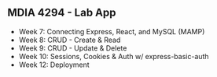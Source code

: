 ## MDIA 4294 - Lab App
- Week 7: Connecting Express, React, and MySQL (MAMP)
- Week 8: CRUD - Create & Read
- Week 9: CRUD - Update & Delete
- Week 10: Sessions, Cookies & Auth w/ express-basic-auth
- Week 12: Deployment